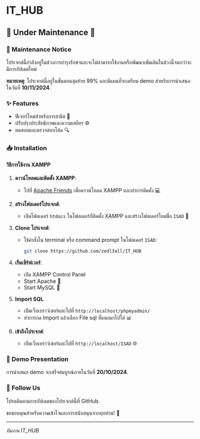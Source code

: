 # IT_HUB

## 🚧 Under Maintenance 🚧

### 🔧 Maintenance Notice

โปรเจกต์นี้กำลังอยู่ในช่วงการบำรุงรักษาและจะไม่สามารถใช้งานหรือพัฒนาเพิ่มเติมในช่วงนี้จนกว่าจะมีการอัปเดตใหม่

**หมายเหตุ**: โปรเจกต์นี้อยู่ในขั้นตอนสุดท้าย 99% และมีแผนที่จะเตรียม demo สำหรับการนำเสนอในวันที่ **10/11/2024**.

### ✨ Features
- ฟีเจอร์ใหม่สำหรับการสาธิต 🎉
- ปรับปรุงประสิทธิภาพและความเสถียร ⚙️
- ทดสอบและตรวจสอบโค้ด 🔍

### 📥 Installation

#### วิธีการใช้งาน XAMPP

1. **ดาวน์โหลดและติดตั้ง XAMPP**: 
   - ไปที่ [Apache Friends](https://www.apachefriends.org/index.html) เพื่อดาวน์โหลด XAMPP และทำการติดตั้ง 💻

2. **สร้างโฟลเดอร์โปรเจกต์**:
   - เปิดโฟลเดอร์ `htdocs` ในโฟลเดอร์ที่ติดตั้ง XAMPP และสร้างโฟลเดอร์ใหม่ชื่อ `ISAD` 📁

3. **Clone โปรเจกต์**:
   - ใช้คำสั่งใน terminal หรือ command prompt ในโฟลเดอร์ `ISAD`:
     ```bash
     git clone https://github.com/zedl3all/IT_HUB
     ```

4. **เริ่มเซิร์ฟเวอร์**:
   - เปิด XAMPP Control Panel
   - Start Apache 🚀
   - Start MySQL 🐬

5. **Import SQL**
   - เปิดเว็บเบราว์เซอร์และไปที่ `http://localhost/phpmyadmin/`
   - ทำการกด Import แล้วเลือก File sql ที่แนบมาไปใส่ 📊

6. **เข้าถึงโปรเจกต์**:
   - เปิดเว็บเบราว์เซอร์และไปที่ `http://localhost/ISAD` 🌐

### 🎤 Demo Presentation
การนำเสนอ demo จะเสร็จสมบูรณ์ภายในวันที่ **20/10/2024**.

### 🔔 Follow Us
โปรดติดตามการอัปเดตของโปรเจกต์นี้ที่ GitHub.

ขอขอบคุณสำหรับความเข้าใจและการสนับสนุนจากทุกท่าน! 🙏

---

*ทีมงาน IT_HUB*
